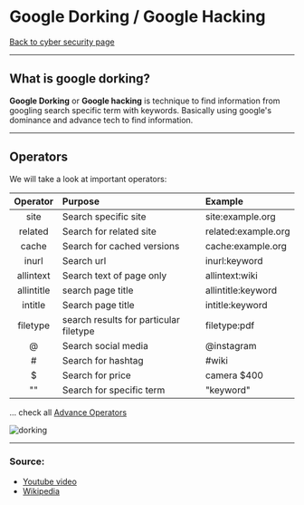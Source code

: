 # Google Dorking / Google Hacking
[Back to cyber security page](../index.md)

---

## What is google dorking?
**Google Dorking** or **Google hacking** is technique to find information from googling search specific term with keywords. Basically using google's dominance and advance tech to find information.

---

## Operators
We will take a look at important operators:

|Operator|Purpose|Example|
|:-:|:-|:-|
|site|Search specific site|site:example.org|
|related|Search for related site|related:example.org|
|cache|Search for cached versions|cache:example.org|
|inurl|Search url|inurl:keyword|
|allintext|Search text of page only|allintext:wiki|
|allintitle|search page title|allintitle:keyword|
|intitle|Search page title|intitle:keyword|
|filetype|search results for particular filetype|filetype:pdf|
|@|Search social media|@instagram|
|#|Search for hashtag|\#wiki|
|$|Search for price|camera $400|
|""|Search for specific term|"keyword"|

... check all [Advance Operators](https://en.wikipedia.org/wiki/Google_hacking)

![dorking](https://www.cybrary.it/wp-content/uploads/2016/06/Google-Dorks-Guide-8.5x14-1.jpg)

---

### Source:
- [Youtube video](https://youtu.be/u_gOnwWEXiA)
- [Wikipedia](https://en.wikipedia.org/wiki/Google_hacking)